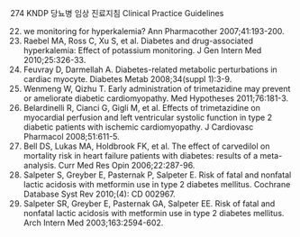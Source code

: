 274
KNDP 당뇨병 임상 진료지침 Clinical Practice Guidelines

22. we monitoring for hyperkalemia? Ann Pharmacother 2007;41:193-200.
23. Raebel MA, Ross C, Xu S, et al. Diabetes and drug-associated hyperkalemia: Effect of potassium monitoring. J Gen Intern Med 2010;25:326-33.
24. Feuvray D, Darmellah A. Diabetes-related metabolic perturbations in cardiac myocyte. Diabetes Metab 2008;34(suppl 1):3-9.
25. Wenmeng W, Qizhu T. Early administration of trimetazidine may prevent or ameliorate diabetic cardiomyopathy. Med Hypotheses 2011;76:181-3.
26. Belardinelli R, Cianci G, Gigli M, et al. Effects of trimetazidine on myocardial perfusion and left ventricular systolic function in type 2 diabetic patients with ischemic cardiomyopathy. J Cardiovasc Pharmacol 2008;51:611-5.
27. Bell DS, Lukas MA, Holdbrook FK, et al. The effect of carvedilol on mortality risk in heart failure patients with diabetes: results of a meta-analysis. Curr Med Res Opin 2006;22:287-96.
28. Salpeter S, Greyber E, Pasternak P, Salpeter E. Risk of fatal and nonfatal lactic acidosis with metformin use in type 2 diabetes mellitus. Cochrane Database Syst Rev 2010;(4): CD 002967.
29. Salpeter SR, Greyber E, Pasternak GA, Salpeter EE. Risk of fatal and nonfatal lactic acidosis with metformin use in type 2 diabetes mellitus. Arch Intern Med 2003;163:2594-602.